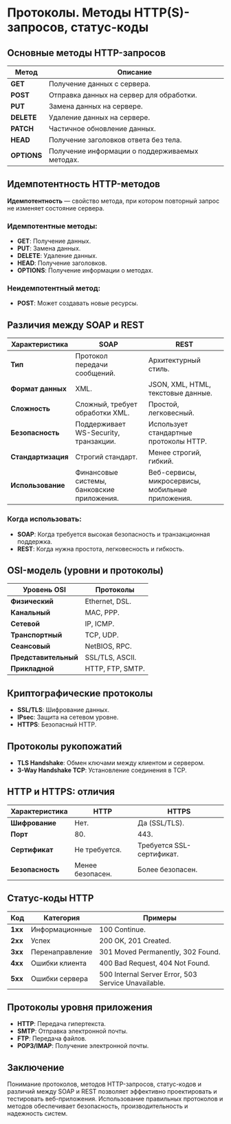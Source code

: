 # Протоколы. Методы HTTP(S)-запросов, статус-коды

## Основные методы HTTP-запросов
| Метод   | Описание                                      |
|---------|----------------------------------------------|
| **GET**    | Получение данных с сервера.                  |
| **POST**   | Отправка данных на сервер для обработки.     |
| **PUT**    | Замена данных на сервере.                    |
| **DELETE** | Удаление данных на сервере.                  |
| **PATCH**  | Частичное обновление данных.                 |
| **HEAD**   | Получение заголовков ответа без тела.        |
| **OPTIONS**| Получение информации о поддерживаемых методах. |

## Идемпотентность HTTP-методов
**Идемпотентность** — свойство метода, при котором повторный запрос не изменяет состояние сервера.

### Идемпотентные методы:
- **GET**: Получение данных.
- **PUT**: Замена данных.
- **DELETE**: Удаление данных.
- **HEAD**: Получение заголовков.
- **OPTIONS**: Получение информации о методах.

### Неидемпотентный метод:
- **POST**: Может создавать новые ресурсы.

## Различия между SOAP и REST
| Характеристика       | **SOAP**                                      | **REST**                                      |
|----------------------|----------------------------------------------|----------------------------------------------|
| **Тип**              | Протокол передачи сообщений.                 | Архитектурный стиль.                         |
| **Формат данных**    | XML.                                         | JSON, XML, HTML, текстовые данные.           |
| **Сложность**        | Сложный, требует обработки XML.              | Простой, легковесный.                        |
| **Безопасность**     | Поддерживает WS-Security, транзакции.        | Использует стандартные протоколы HTTP.       |
| **Стандартизация**   | Строгий стандарт.                            | Менее строгий, гибкий.                       |
| **Использование**    | Финансовые системы, банковские приложения.   | Веб-сервисы, микросервисы, мобильные приложения. |

### Когда использовать:
- **SOAP**: Когда требуется высокая безопасность и транзакционная поддержка.
- **REST**: Когда нужна простота, легковесность и гибкость.

## OSI-модель (уровни и протоколы)
| Уровень OSI          | Протоколы                                    |
|----------------------|----------------------------------------------|
| **Физический**       | Ethernet, DSL.                               |
| **Канальный**        | MAC, PPP.                                    |
| **Сетевой**          | IP, ICMP.                                    |
| **Транспортный**     | TCP, UDP.                                    |
| **Сеансовый**        | NetBIOS, RPC.                                |
| **Представительный** | SSL/TLS, ASCII.                              |
| **Прикладной**       | HTTP, FTP, SMTP.                             |

## Криптографические протоколы
- **SSL/TLS**: Шифрование данных.
- **IPsec**: Защита на сетевом уровне.
- **HTTPS**: Безопасный HTTP.

## Протоколы рукопожатий
- **TLS Handshake**: Обмен ключами между клиентом и сервером.
- **3-Way Handshake TCP**: Установление соединения в TCP.

## HTTP и HTTPS: отличия
| Характеристика       | **HTTP**                                     | **HTTPS**                                    |
|----------------------|----------------------------------------------|----------------------------------------------|
| **Шифрование**       | Нет.                                         | Да (SSL/TLS).                                |
| **Порт**             | 80.                                          | 443.                                         |
| **Сертификат**       | Не требуется.                                | Требуется SSL-сертификат.                    |
| **Безопасность**     | Менее безопасен.                             | Более безопасен.                             |

## Статус-коды HTTP
| Код  | Категория           | Примеры                                      |
|------|---------------------|----------------------------------------------|
| **1xx** | Информационные      | 100 Continue.                                |
| **2xx** | Успех              | 200 OK, 201 Created.                         |
| **3xx** | Перенаправление    | 301 Moved Permanently, 302 Found.            |
| **4xx** | Ошибки клиента     | 400 Bad Request, 404 Not Found.              |
| **5xx** | Ошибки сервера     | 500 Internal Server Error, 503 Service Unavailable. |

## Протоколы уровня приложения
- **HTTP**: Передача гипертекста.
- **SMTP**: Отправка электронной почты.
- **FTP**: Передача файлов.
- **POP3/IMAP**: Получение электронной почты.

## Заключение
Понимание протоколов, методов HTTP-запросов, статус-кодов и различий между SOAP и REST позволяет эффективно проектировать и тестировать веб-приложения. Использование правильных протоколов и методов обеспечивает безопасность, производительность и надежность систем.